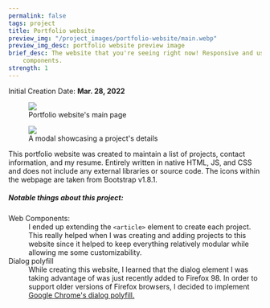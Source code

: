 ```yaml
---
permalink: false
tags: project
title: Portfolio website
preview_img: "/project_images/portfolio-website/main.webp"
preview_img_desc: portfolio website preview image
brief_desc: The website that you're seeing right now! Responsive and uses web
    components.
strength: 1
---
```

Initial Creation Date: **Mar. 28, 2022**

<section class="project-images">
  <figure>
    <img src="{{ '/project_images/portfolio-website/main.webp' | url }}" />
    <figcaption>Portfolio website's main page</figcaption>
  </figure>
  <figure>
    <img
        src="{{ '/project_images/portfolio-website/example-modal.webp' | url }}"
    />
    <figcaption>A modal showcasing a project's details</figcaption>
  </figure>
</section>

This portfolio website was created to maintain a list of projects, contact
information, and my resume. Entirely written in native HTML, JS, and CSS and
does not include any external libraries or source code. The icons within the
webpage are taken from Bootstrap v1.8.1.

##### Notable things about this project:
<dl>
  <dt>Web Components:</dt>
  <dd>
    I ended up extending the <code>&lt;article&gt;</code> element to create each
    project. This really helped when I was creating and adding projects to this
    website since it helped to keep everything relatively modular while allowing
    me some customizability.
  </dd>
  <dt>Dialog polyfill</dt>
  <dd>
    While creating this website, I learned that the dialog element I was taking
    advantage of was just recently added to Firefox 98. In order to support
    older versions of Firefox browsers, I decided to implement
    <a href="https://github.com/GoogleChrome/dialog-polyfill">
        Google Chrome's dialog polyfill.
    </a>
  </dd>
</dl>
